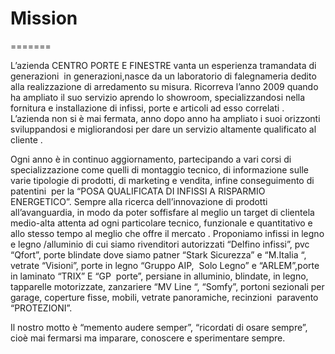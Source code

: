 # Mission
=======

L’azienda CENTRO PORTE E FINESTRE vanta un esperienza tramandata di generazioni  in generazioni,nasce da un laboratorio di falegnameria dedito alla realizzazione di arredamento su misura. Ricorreva l’anno 2009 quando ha ampliato il suo servizio aprendo lo showroom, specializzandosi nella fornitura e installazione di infissi, porte e articoli ad esso correlati . L’azienda non si è mai fermata, anno dopo anno ha ampliato i suoi orizzonti sviluppandosi e migliorandosi per dare un servizio altamente qualificato al cliente .

Ogni anno è in continuo aggiornamento, partecipando a vari corsi di specializzazione come quelli di montaggio tecnico, di informazione sulle varie tipologie di prodotti, di marketing e vendita, infine conseguimento di patentini  per la “POSA QUALIFICATA DI INFISSI A RISPARMIO ENERGETICO”. Sempre alla ricerca dell’innovazione di prodotti all’avanguardia, in modo da poter soffisfare al meglio un target di clientela medio-alta attenta ad ogni particolare tecnico, funzionale e quantitativo e allo stesso tempo al meglio che offre il mercato . Proponiamo infissi in legno e legno /alluminio di cui siamo rivenditori autorizzati “Delfino infissi”, pvc “Qfort”, porte blindate dove siamo patner “Stark Sicurezza” e “M.Italia “, vetrate “Visioni”, porte in legno “Gruppo AIP,  Solo Legno” e “ARLEM”,porte in laminato “TRIX” E “GP  porte”, persiane in alluminio, blindate, in legno, tapparelle motorizzate, zanzariere “MV Line “, “Somfy”, portoni sezionali per garage, coperture fisse, mobili, vetrate panoramiche, recinzioni  paravento “PROTEZIONI”.

Il nostro motto è “memento audere semper”, “ricordati di osare sempre”, cioè mai fermarsi ma imparare, conoscere e sperimentare sempre.